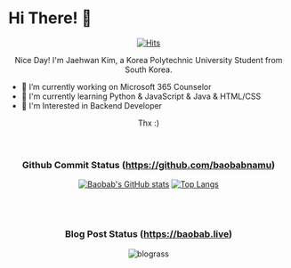 # Hi There! :wave:

<div align="center"> 
  
[![Hits](https://hits.seeyoufarm.com/api/count/incr/badge.svg?url=https%3A%2F%2Fgithub.com%2Fbaobabnamu%2Fhit-counter&count_bg=%2379C83D&title_bg=%23555555&icon=&icon_color=%23E7E7E7&title=hits&edge_flat=false)](https://hits.seeyoufarm.com)

Nice Day! I'm Jaehwan Kim, a Korea Polytechnic University Student from South Korea.
  
</div>
  
- 🔭 I’m currently working on Microsoft 365 Counselor
- :running: I'm currently learning Python & JavaScript & Java & HTML/CSS
- :sunrise: I'm Interested in Backend Developer

<div align="center"> Thx :) </div>

<br />
<br />



<div align="center"> 
  
### **Github Commit Status (https://github.com/baobabnamu)** <br/> 
[![Baobab's GitHub stats](https://github-readme-stats.vercel.app/api?username=baobabnamu&theme=tokyonight)](https://github.com/anuraghazra/github-readme-stats)
[![Top Langs](https://github-readme-stats.vercel.app/api/top-langs/?username=baobabnamu&layout=compact&theme=tokyonight)](https://github.com/anuraghazra/github-readme-stats)
 
  <br />
  <br />
  
### **Blog Post Status (https://baobab.live)** <br/>
  ![blograss](https://blograss.vercel.app/api?blog_type=tistory&blog_name=iwantbaobab&grass_color=white&text_color=white&dark_mode=true) 

</div>


<!--
**baobabnamu/baobabnamu** is a ✨ _special_ ✨ repository because its `README.md` (this file) appears on your GitHub profile.

Here are some ideas to get you started:

- 🔭 I’m currently working on ...
- 🌱 I’m currently learning ...
- 👯 I’m looking to collaborate on ...
- 🤔 I’m looking for help with ...
- 💬 Ask me about ...
- 📫 How to reach me: ...
- 😄 Pronouns: ...
- ⚡ Fun fact: ...
-->
